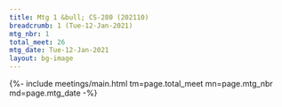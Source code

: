 ```yaml
---
title: Mtg 1 &bull; CS-280 (202110)
breadcrumb: 1 (Tue-12-Jan-2021)
mtg_nbr: 1
total_meet: 26
mtg_date: Tue-12-Jan-2021
layout: bg-image
---
```


{%- include meetings/main.html
    tm=page.total_meet
    mn=page.mtg_nbr
    md=page.mtg_date
-%}
